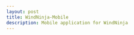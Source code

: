 ```yaml
---
layout: post
title: WindNinja-Mobile
description: Mobile application for WindNinja 
---
```



<script>
function redirect(){
  window.location = "https://github.com/firelab/windninja-mobile";
}
</script>

<body onload="redirect()">
